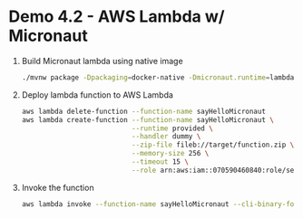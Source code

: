 # Demo 4.2 - AWS Lambda w/ Micronaut

1. Build Micronaut lambda using native image

    ```sh
    ./mvnw package -Dpackaging=docker-native -Dmicronaut.runtime=lambda -Pgraalvm
    ```

1. Deploy lambda function to AWS Lambda

    ```sh
    aws lambda delete-function --function-name sayHelloMicronaut 
    aws lambda create-function --function-name sayHelloMicronaut \
                               --runtime provided \
                               --handler dummy \
                               --zip-file fileb://target/function.zip \
                               --memory-size 256 \
                               --timeout 15 \
                               --role arn:aws:iam::070590460840:role/service-role/athena-query-role-eqdq690p 
    ```

1. Invoke the function
   
   ```sh
   aws lambda invoke --function-name sayHelloMicronaut --cli-binary-format raw-in-base64-out --payload file://../payload.json response.json  --query 'LogResult' --log-type Tail --output text | base64 --decode
   ```

